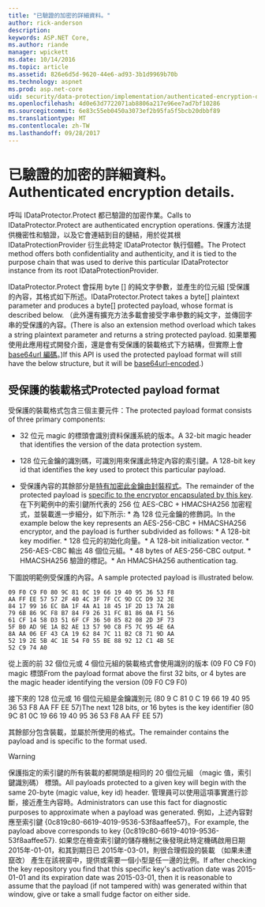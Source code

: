 ```yaml
---
title: "已驗證的加密的詳細資料。"
author: rick-anderson
description: 
keywords: ASP.NET Core,
ms.author: riande
manager: wpickett
ms.date: 10/14/2016
ms.topic: article
ms.assetid: 826e6d5d-9620-44e6-ad93-3b1d9969b70b
ms.technology: aspnet
ms.prod: asp.net-core
uid: security/data-protection/implementation/authenticated-encryption-details
ms.openlocfilehash: 4d0e63d7722071ab8806a217e96ee7ad7bf10286
ms.sourcegitcommit: 6e83c55eb0450a3073ef2b95fa5f5bcb20dbbf89
ms.translationtype: MT
ms.contentlocale: zh-TW
ms.lasthandoff: 09/28/2017
---
```

# <a name="authenticated-encryption-details"></a><span data-ttu-id="17ec9-103">已驗證的加密的詳細資料。</span><span class="sxs-lookup"><span data-stu-id="17ec9-103">Authenticated encryption details.</span></span>

<a name=data-protection-implementation-authenticated-encryption-details></a>

<span data-ttu-id="17ec9-104">呼叫 IDataProtector.Protect 都已驗證的加密作業。</span><span class="sxs-lookup"><span data-stu-id="17ec9-104">Calls to IDataProtector.Protect are authenticated encryption operations.</span></span> <span data-ttu-id="17ec9-105">保護方法提供機密性和驗證，以及它會連結到目的鏈結，用於從其根 IDataProtectionProvider 衍生此特定 IDataProtector 執行個體。</span><span class="sxs-lookup"><span data-stu-id="17ec9-105">The Protect method offers both confidentiality and authenticity, and it is tied to the purpose chain that was used to derive this particular IDataProtector instance from its root IDataProtectionProvider.</span></span>

<span data-ttu-id="17ec9-106">IDataProtector.Protect 會採用 byte [] 的純文字參數，並產生的位元組 [受保護的內容，其格式如下所述。</span><span class="sxs-lookup"><span data-stu-id="17ec9-106">IDataProtector.Protect takes a byte[] plaintext parameter and produces a byte[] protected payload, whose format is described below.</span></span> <span data-ttu-id="17ec9-107">（此外還有擴充方法多載會接受字串參數的純文字，並傳回字串的受保護的內容。</span><span class="sxs-lookup"><span data-stu-id="17ec9-107">(There is also an extension method overload which takes a string plaintext parameter and returns a string protected payload.</span></span> <span data-ttu-id="17ec9-108">如果單獨使用此應用程式開發介面，還是會有受保護的裝載格式下方結構，但實際上會[base64url 編碼](https://tools.ietf.org/html/rfc4648#section-5)。)</span><span class="sxs-lookup"><span data-stu-id="17ec9-108">If this API is used the protected payload format will still have the below structure, but it will be [base64url-encoded](https://tools.ietf.org/html/rfc4648#section-5).)</span></span>

## <a name="protected-payload-format"></a><span data-ttu-id="17ec9-109">受保護的裝載格式</span><span class="sxs-lookup"><span data-stu-id="17ec9-109">Protected payload format</span></span>

<span data-ttu-id="17ec9-110">受保護的裝載格式包含三個主要元件：</span><span class="sxs-lookup"><span data-stu-id="17ec9-110">The protected payload format consists of three primary components:</span></span>

* <span data-ttu-id="17ec9-111">32 位元 magic 的標頭會識別資料保護系統的版本。</span><span class="sxs-lookup"><span data-stu-id="17ec9-111">A 32-bit magic header that identifies the version of the data protection system.</span></span>

* <span data-ttu-id="17ec9-112">128 位元金鑰的識別碼，可識別用來保護此特定內容的索引鍵。</span><span class="sxs-lookup"><span data-stu-id="17ec9-112">A 128-bit key id that identifies the key used to protect this particular payload.</span></span>

* <span data-ttu-id="17ec9-113">受保護內容的其餘部分是[特有加密此金鑰由封裝程式](subkeyderivation.md#data-protection-implementation-subkey-derivation)。</span><span class="sxs-lookup"><span data-stu-id="17ec9-113">The remainder of the protected payload is [specific to the encryptor encapsulated by this key](subkeyderivation.md#data-protection-implementation-subkey-derivation).</span></span> <span data-ttu-id="17ec9-114">在下列範例中的索引鍵所代表的 256 位 AES-CBC + HMACSHA256 加密程式，並裝載進一步細分，如下所示: * 為 128 位元金鑰的修飾詞。</span><span class="sxs-lookup"><span data-stu-id="17ec9-114">In the example below the key represents an AES-256-CBC + HMACSHA256 encryptor, and the payload is further subdivided as follows: * A 128-bit key modifier.</span></span> <span data-ttu-id="17ec9-115">* 128 位元的初始化向量。</span><span class="sxs-lookup"><span data-stu-id="17ec9-115">* A 128-bit initialization vector.</span></span> <span data-ttu-id="17ec9-116">* 256-AES-CBC 輸出 48 個位元組。</span><span class="sxs-lookup"><span data-stu-id="17ec9-116">* 48 bytes of AES-256-CBC output.</span></span> <span data-ttu-id="17ec9-117">* HMACSHA256 驗證的標記。</span><span class="sxs-lookup"><span data-stu-id="17ec9-117">* An HMACSHA256 authentication tag.</span></span>

<span data-ttu-id="17ec9-118">下圖說明範例受保護的內容。</span><span class="sxs-lookup"><span data-stu-id="17ec9-118">A sample protected payload is illustrated below.</span></span>

```
09 F0 C9 F0 80 9C 81 0C 19 66 19 40 95 36 53 F8
AA FF EE 57 57 2F 40 4C 3F 7F CC 9D CC D9 32 3E
84 17 99 16 EC BA 1F 4A A1 18 45 1F 2D 13 7A 28
79 6B 86 9C F8 B7 84 F9 26 31 FC B1 86 0A F1 56
61 CF 14 58 D3 51 6F CF 36 50 85 82 08 2D 3F 73
5F B0 AD 9E 1A B2 AE 13 57 90 C8 F5 7C 95 4E 6A
8A AA 06 EF 43 CA 19 62 84 7C 11 B2 C8 71 9D AA
52 19 2E 5B 4C 1E 54 F0 55 BE 88 92 12 C1 4B 5E
52 C9 74 A0
```

<span data-ttu-id="17ec9-119">從上面的前 32 個位元或 4 個位元組的裝載格式會使用識別的版本 (09 F0 C9 F0) magic 標頭</span><span class="sxs-lookup"><span data-stu-id="17ec9-119">From the payload format above the first 32 bits, or 4 bytes are the magic header identifying the version (09 F0 C9 F0)</span></span>

<span data-ttu-id="17ec9-120">接下來的 128 位元或 16 個位元組是金鑰識別元 (80 9 C 81 0 C 19 66 19 40 95 36 53 F8 AA FF EE 57)</span><span class="sxs-lookup"><span data-stu-id="17ec9-120">The next 128 bits, or 16 bytes is the key identifier (80 9C 81 0C 19 66 19 40 95 36 53 F8 AA FF EE 57)</span></span>

<span data-ttu-id="17ec9-121">其餘部分包含裝載，並屬於所使用的格式。</span><span class="sxs-lookup"><span data-stu-id="17ec9-121">The remainder contains the payload and is specific to the format used.</span></span>

>[!WARNING]
> <span data-ttu-id="17ec9-122">保護指定的索引鍵的所有裝載的都開頭是相同的 20 個位元組 （magic 值，索引鍵識別碼） 標頭。</span><span class="sxs-lookup"><span data-stu-id="17ec9-122">All payloads protected to a given key will begin with the same 20-byte (magic value, key id) header.</span></span> <span data-ttu-id="17ec9-123">管理員可以使用這項事實進行診斷，接近產生內容時。</span><span class="sxs-lookup"><span data-stu-id="17ec9-123">Administrators can use this fact for diagnostic purposes to approximate when a payload was generated.</span></span> <span data-ttu-id="17ec9-124">例如，上述內容對應至索引鍵 {0c819c80-6619-4019-9536-53f8aaffee57}。</span><span class="sxs-lookup"><span data-stu-id="17ec9-124">For example, the payload above corresponds to key {0c819c80-6619-4019-9536-53f8aaffee57}.</span></span> <span data-ttu-id="17ec9-125">如果您在檢查索引鍵的儲存機制之後發現此特定機碼啟用日期 2015年-01-01，和其到期日已 2015年-03-01，則很合理假設的裝載 （如果未遭竄改） 產生在該視窗中，提供或需要一個小型是任一邊的比例。</span><span class="sxs-lookup"><span data-stu-id="17ec9-125">If after checking the key repository you find that this specific key's activation date was 2015-01-01 and its expiration date was 2015-03-01, then it is reasonable to assume that the payload (if not tampered with) was generated within that window, give or take a small fudge factor on either side.</span></span>
